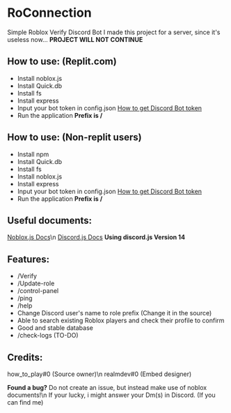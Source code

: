 # RoConnection
Simple Roblox Verify Discord Bot
I made this project for a server, since it's useless now...
**PROJECT WILL NOT CONTINUE**

## How to use: (Replit.com)
- Install noblox.js
- Install Quick.db
- Install fs
- Install express
- Input your bot token in config.json [How to get Discord Bot token](https://discord.com/developers/docs/intro)
- Run the application
  **Prefix is /**

## How to use: (Non-replit users)
- Install npm
- Install Quick.db
- Install fs
- Install noblox.js
- Install express
- Input your bot token in config.json [How to get Discord Bot token](https://discord.com/developers/docs/intro)
- Run the application
  **Prefix is /**

## Useful documents:
[Noblox.js Docs](https://noblox.js.org/)\n
[Discord.js Docs](https://discord.js.org/) **Using discord.js Version 14**

## Features:
- /Verify
- /Update-role
- /control-panel
- /ping
- /help
- Change Discord user's name to role prefix (Change it in the source)
- Able to search existing Roblox players and check their profile to confirm
- Good and stable database
- /check-logs (TO-DO)

## Credits:
how_to_play#0 (Source owner)\n
realmdev#0 (Embed designer)

**Found a bug?**
Do not create an issue, but instead make use of noblox documents!\n
If your lucky, i might answer your Dm(s) in Discord. (If you can find me)
